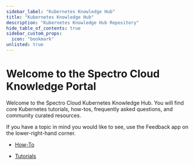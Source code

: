 ```yaml
---
sidebar_label: "Kubernetes Knowledge Hub"
title: "Kubernetes Knowledge Hub"
description: "Kubernetes Knowledge Hub Repository"
hide_table_of_contents: true
sidebar_custom_props:
  icon: "bookmark"
unlisted: true
---
```


# Welcome to the Spectro Cloud Knowledge Portal

Welcome to the Spectro Cloud Kubernetes Knowledge Hub. You will find core Kubernetes tutorials, how-tos, frequently
asked questions, and community curated resources.

If you have a topic in mind you would like to see, use the Feedback app on the lower-right-hand corner. <br />

- [How-To](/kubernetes-knowlege-hub/how-to)

- [Tutorials](/kubernetes-knowlege-hub/tutorials)

<br />
